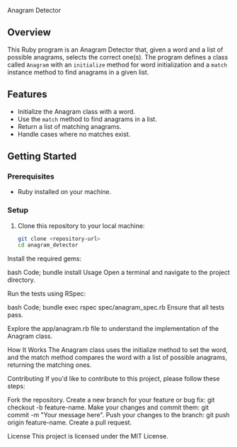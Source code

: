  Anagram Detector

## Overview

This Ruby program is an Anagram Detector that, given a word and a list of possible anagrams, selects the correct one(s). The program defines a class called `Anagram` with an `initialize` method for word initialization and a `match` instance method to find anagrams in a given list.

## Features

- Initialize the Anagram class with a word.
- Use the `match` method to find anagrams in a list.
- Return a list of matching anagrams.
- Handle cases where no matches exist.

## Getting Started

### Prerequisites

- Ruby installed on your machine.

### Setup

1. Clone this repository to your local machine:

   ```bash
   git clone <repository-url>
   cd anagram_detector
Install the required gems:

bash
Code;
bundle install
Usage
Open a terminal and navigate to the project directory.

Run the tests using RSpec:

bash
Code;
bundle exec rspec spec/anagram_spec.rb
Ensure that all tests pass.

Explore the app/anagram.rb file to understand the implementation of the Anagram class.

How It Works
The Anagram class uses the initialize method to set the word, and the match method compares the word with a list of possible anagrams, returning the matching ones.

Contributing
If you'd like to contribute to this project, please follow these steps:

Fork the repository.
Create a new branch for your feature or bug fix: git checkout -b feature-name.
Make your changes and commit them: git commit -m "Your message here".
Push your changes to the branch: git push origin feature-name.
Create a pull request.

License
This project is licensed under the MIT License.

